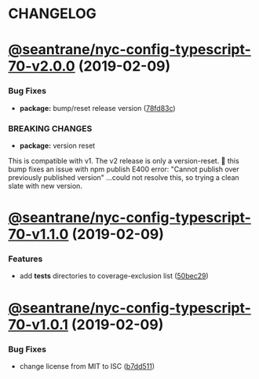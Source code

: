 # CHANGELOG

# [@seantrane/nyc-config-typescript-70-v2.0.0](https://github.com/seantrane/nyc-config/compare/@seantrane/nyc-config-typescript-70-v1.1.0...@seantrane/nyc-config-typescript-70-v2.0.0) (2019-02-09)


### Bug Fixes

* **package:** bump/reset release version ([78fd83c](https://github.com/seantrane/nyc-config/commit/78fd83c))


### BREAKING CHANGES

* **package:** version reset

This is compatible with v1. The v2 release is only a version-reset.
:pray: this bump fixes an issue with npm publish E400 error:
"Cannot publish over previously published version"
...could not resolve this, so trying a clean slate with new version.

# [@seantrane/nyc-config-typescript-70-v1.1.0](https://github.com/seantrane/nyc-config/compare/@seantrane/nyc-config-typescript-70-v1.0.1...@seantrane/nyc-config-typescript-70-v1.1.0) (2019-02-09)


### Features

* add __tests__ directories to coverage-exclusion list ([50bec29](https://github.com/seantrane/nyc-config/commit/50bec29))

# [@seantrane/nyc-config-typescript-70-v1.0.1](https://github.com/seantrane/nyc-config/compare/@seantrane/nyc-config-typescript-70-v1.0.0...@seantrane/nyc-config-typescript-70-v1.0.1) (2019-02-09)


### Bug Fixes

* change license from MIT to ISC ([b7dd511](https://github.com/seantrane/nyc-config/commit/b7dd511))
